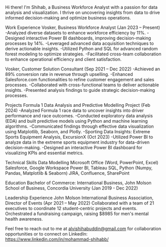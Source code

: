 Hi there! I'm Shihab, a Business Workforce Analyst with a passion for data analysis and visualization. I thrive on uncovering insights from data to drive informed decision-making and optimize business operations.

Work Experience
Vosker, Business Workforce Analyst (Jan 2023 – Present)
-Analyzed diverse datasets to enhance workforce efficiency by 11%.
-Designed interactive Power BI dashboards, improving decision-making processes by 14%.
-Leveraged advanced data acquisition techniques to derive actionable insights.
-Utilized Python and SQL for advanced random forest modeling to optimize strategies.
-Facilitated cross-team collaboration to enhance operational efficiency and client satisfaction.
 
Vosker, Customer Solution Consultant (Sep 2021 – Dec 2022)
-Achieved an 89% conversion rate in revenue through upselling.
-Enhanced Salesforce.com functionalities to refine customer engagement and sales processes.
-Collaborated with cross-functional teams to deliver actionable insights.
-Presented analysis findings to guide strategic decision-making processes.


Projects
Formula 1 Data Analysis and Predictive Modelling Project (Feb 2024)
-Analyzed Formula 1 race data to uncover insights into driver performance and race outcomes.
-Conducted exploratory data analysis (EDA) and built predictive models using Python and machine learning algorithms.
-Communicated findings through effective data visualization using Matplotlib, Seaborn, and Plotly.
-Sporting Data Insights: Extreme Sports Equipment Analysis, ExcursionX (Oct 2023)
-Utilized Power BI to analyze data in the extreme sports equipment industry for data-driven decision-making.
-Designed an interactive Power BI dashboard for visualizing KPIs and essential metrics.



Technical Skills
Data Modelling
Microsoft Office (Word, PowerPoint, Excel)
Salesforce, Google Workspace
Power BI, Tableau
SQL, Python (Numpy, Pandas, Matplotlib & Seaborn)
JIRA, Confluence, SharePoint



Education
Bachelor of Commerce: International Business, John Molson School of Business, Concordia University (Jan 2019 - Dec 2022)



Leadership Experience
John Molson International Business Association, Director of Events (Apr 2021 – May 2022)
Collaborated with a team of 21 executives to coordinate 12 student-centric projects and events.
Orchestrated a fundraising campaign, raising $8985 for men's mental health awareness.

Feel free to reach out to me at alvishihabuddin@gmail.com for collaboration opportunities or to connect on LinkedIn: https://www.linkedin.com/in/mohammad-shihabb/
